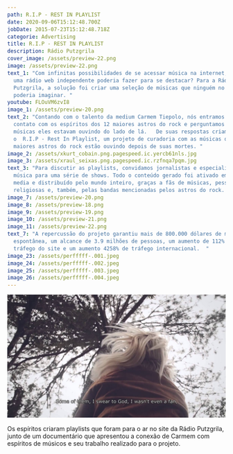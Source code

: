 ```yaml
---
path: R.I.P - REST IN PLAYLIST
date: 2020-09-06T15:12:48.700Z
jobDate: 2015-07-23T15:12:48.718Z
categorie: Advertising
title: R.I.P - REST IN PLAYLIST
description: Rádio Putzgrila
cover_image: /assets/preview-22.png
image: /assets/preview-22.png
text_1: "Com infinitas possibilidades de se acessar música na internet, o que
  uma rádio web independente poderia fazer para se destacar? Para a Rádio
  Putzgrila, a solução foi criar uma seleção de músicas que ninguém no mundo
  poderia imaginar. "
youtube: FLOuVM6zvI8
image_1: /assets/preview-20.png
text_2: "Contando com o talento da medium Carmem Tiepolo, nós entramos em
  contato com os espíritos dos 12 maiores astros do rock e perguntamos quais
  músicas eles estavam ouvindo do lado de lá.   De suas respostas criamos
  o  R.I.P - Rest In Playlist, um projeto de curadoria com as músicas que os
  maiores astros do rock estão ouvindo depois de suas mortes. "
image_2: /assets/xkurt_cobain.png.pagespeed.ic.yercb61nls.jpg
image_3: /assets/xraul_seixas.png.pagespeed.ic.rzfnqa7pqm.jpg
text_3: "Para discutir as playlists, convidamos jornalistas e especialistas em
  música para uma série de shows. Todo o conteúdo gerado foi ativado em social
  media e distribuído pelo mundo inteiro, graças a fãs de músicas, pessoas
  religiosas e, também, pelas bandas mencionadas pelos astros do rock. "
image_7: /assets/preview-20.png
image_8: /assets/preview-18.png
image_9: /assets/preview-19.png
image_10: /assets/preview-21.png
image_11: /assets/preview-22.png
text_7: "A repercussão do projeto garantiu mais de 800.000 dólares de mídia
  espontânea, um alcance de 3.9 milhões de pessoas, um aumento de 112% no
  tráfego do site e um aumento 4258% de tráfego internacional.  "
image_23: /assets/perfffff-.001.jpeg
image_24: /assets/perfffff-.002.jpeg
image_25: /assets/perfffff-.003.jpeg
image_26: /assets/perfffff-.004.jpeg
---
```

![](/assets/maxresdefault.jpg)



Os espíritos criaram playlists que foram para o ar no site da Rádio Putzgrila, junto de um documentário que apresentou a conexão de Carmem com espíritos de músicos e seu trabalho realizado para o projeto.